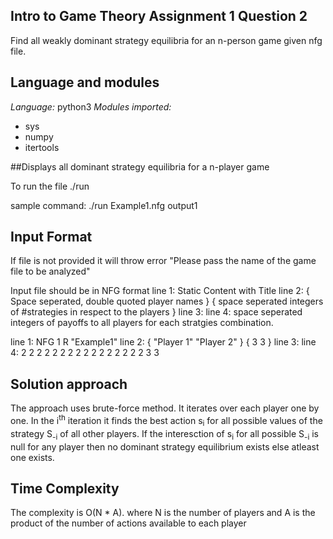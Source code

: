 ## Intro to Game Theory Assignment 1 Question 2
Find​ all​​ weakly dominant strategy equilibria for an n-person game given nfg file.

## Language and modules
*Language:* python3
*Modules imported:*
* sys
* numpy
* itertools

##Displays all dominant strategy equilibria for a n-player game

To run the file
./run <inputfile> <outputfile>

sample command:
./run Example1.nfg output1

## Input Format 

If file is not provided it will throw error "Please pass the name of the game file to be analyzed"

Input file should be in NFG format
line 1:		Static Content with Title
line 2:		{ Space seperated, double quoted player names } { space seperated integers of #strategies in respect to the players }
line 3:
line 4:		space seperated integers of payoffs to all players for each stratgies combination.


line 1:		NFG 1 R "Example1"
line 2:		{ "Player 1" "Player 2" } { 3 3 }
line 3:
line 4:		2 2 2 2 2 2 2 2 2 2 2 2 2 2 2 2 3 3

## Solution approach
The approach uses brute-force method. It iterates over each player one by one.
In the i<sup>th</sup> iteration it finds the best action s<sub>i</sub> for all possible values of the strategy S<sub>-i</sub> of all other players. If the interesction of s<sub>i</sub> for all possible S<sub>-i</sub> is null for any player then no dominant strategy equilibrium exists else atleast one exists.

## Time Complexity
The complexity is O(N * A).
where N is the number of players
and A is the product of the number of actions available to each player
